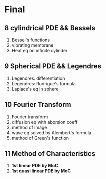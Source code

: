 # Final 

## 8 cylindrical PDE && Bessels

1. Bessel's functions
2. vibrating membrane
3. Heat eq on infinite cylinder







## 9 Spherical PDE && Legendres

1. Legendres: differentiation
2. Legendres: Rodrigue's formula
3. Laplace's eq in sphere





## 10 Fourier Transform

1. Fourier transform
2. diffusion eq with aborsion coeff
3. method of image
4. wave eq solved by Alembert's formula
5. method of Green's function





## 11 Method of Characteristics

1. **1st linear PDE by MoC**
2. **1st quasi linear PDE by MoC**







